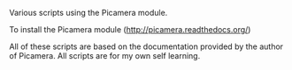 Various scripts using the Picamera module. 

To install the Picamera module (http://picamera.readthedocs.org/)

All of these scripts are based on the documentation provided by the author of Picamera.
All scripts are for my own self learning.
